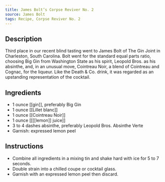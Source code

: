 ```yaml
---
title: James Bolt’s Corpse Reviver No. 2
source: James Bolt
tags: Recipe, Corpse Reviver No. 2
---
```

## Description
Third place in our recent blind tasting went to James Bolt of The Gin Joint in Charleston, South Carolina. Bolt went for the standard equal parts ratio, choosing Big Gin from Washington State as his spirit, Leopold Bros. as his absinthe, and, in an unusual move, Cointreau Noir, a blend of Cointreau and Cognac, for the liqueur. Like the Death & Co. drink, it was regarded as an upstanding representation of the cocktail.
## Ingredients
- 1 ounce [[gin]], preferably Big Gin
- 1 ounce [[Lillet blanc]] 
- 1 ounce [[Cointreau Noir]]
- 1 ounce [[[[lemon]] juice]] 
- 3 to 4 dashes absinthe, preferably Leopold Bros. Absinthe Verte
- Garnish: expressed lemon peel
## Instructions
- Combine all ingredients in a mixing tin and shake hard with ice for 5 to 7 seconds.
- Double strain into a chilled coupe or cocktail glass.
- Garnish with an expressed lemon peel then discard.

